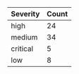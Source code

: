 | Severity | Count |
|----------|-------|
| high | 24 |
| medium | 34 |
| critical | 5 |
| low | 8 |
